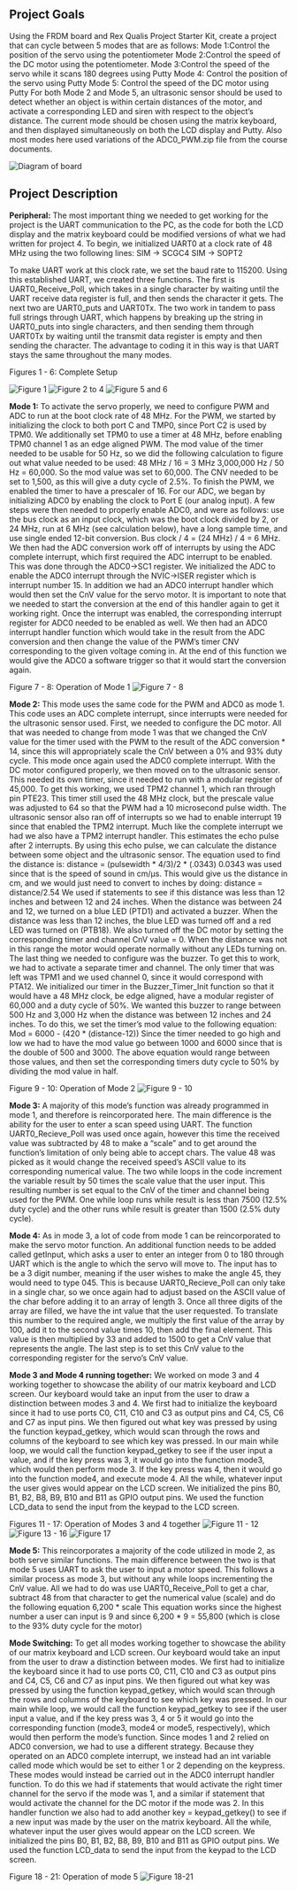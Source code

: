 <h2>Project Goals</h2>

Using the FRDM board and Rex Qualis Project Starter Kit, create a project that can cycle between 5 modes that are as follows:
  Mode 1: ​Control the position of the servo using the potentiometer
  Mode 2: ​Control the speed of the DC motor using the potentiometer.
  Mode 3: ​Control the speed of the servo while it scans 180 degrees using Putty
  Mode 4: ​Control the position of the servo using Putty
  Mode 5: ​Control the speed of the DC motor using Putty
For both Mode 2 and Mode 5, an ultrasonic sensor should be used to detect whether an object is within certain distances of the motor, and activate a corresponding LED and siren with respect to the object’s distance. The current mode should be chosen using the matrix keyboard, and then displayed simultaneously on both the LCD display and Putty. Also most modes here used variations of the ADC0_PWM.zip file from the course documents.

![Diagram of board](photos/diagram%20of%20board.png)

<h2>Project Description</h2>

<b>Peripheral:</b> ​The most important thing we needed to get working for the project is the UART communication to the PC, as the code for both the LCD display and the matrix keyboard could be modified versions of what we had written for project 4. To begin, we initialized UART0 at a clock rate of 48 MHz using the two following lines:
  SIM -> SCGC4
  SIM -> SOPT2

To make UART work at this clock rate, we set the baud rate to 115200. Using this established UART, we created three functions. The first is UART0_Receive_Poll, which takes in a single character by waiting until the UART receive data register is full, and then sends the character it gets. The next two are UART0_puts and UART0Tx. The two work in tandem to pass full strings through UART, which happens by breaking up the string in UART0_puts into single characters, and then sending them through UART0Tx by waiting until the transmit data register is empty and then sending the character. The advantage to coding it in this way is that UART stays the same throughout the many modes.

Figures 1 - 6: Complete Setup

![Figure 1](photos/fiugre%201.jpg)
![Figure 2 to 4](photos/figure%202%20and%203%20and%204.png)
![Figure 5 and 6](photos/figure%205%20and%206.png)

<b>Mode 1:</b> To activate the servo properly, we need to configure PWM and ADC to run at the boot
clock rate of 48 MHz. For the PWM, we started by initializing the clock to both port C and TMP0,
since Port C2 is used by TPM0. We additionally set TPM0 to use a timer at 48 MHz, before
enabling TPM0 channel 1 as an edge aligned PWM. The mod value of the timer needed to be
usable for 50 Hz, so we did the following calculation to figure out what value needed to be used:
  48 MHz / 16 = 3 MHz
  3,000,000 Hz / 50 Hz = 60,000.
So the mod value was set to 60,000. The CNV needed to be set to 1,500, as this will give a duty
cycle of 2.5%. To finish the PWM, we enabled the timer to have a prescaler of 16. For our ADC,
we began by initializing ADC0 by enabling the clock to Port E (our analog input). A few steps
were then needed to properly enable ADC0, and were as follows: use the bus clock as an input
clock, which was the boot clock divided by 2, or 24 MHz, run at 6 MHz (see calculation below),
have a long sample time, and use single ended 12-bit conversion.
  Bus clock / 4 = (24 MHz) / 4 = 6 MHz.
We then had the ADC conversion work off of interrupts by using the ADC complete interrupt,
which first required the ADC interrupt to be enabled. This was done through the ADC0->SC1
register. We initialized the ADC to enable the ADC0 interrupt through the NVIC->ISER register
which is interrupt number 15. In addition we had an ADC0 interrupt handler which would then
set the CnV value for the servo motor. It is important to note that we needed to start the
conversion at the end of this handler again to get it working right. Once the interrupt was
enabled, the corresponding interrupt register for ADC0 needed to be enabled as well. We then
had an ADC0 interrupt handler function which would take in the result from the ADC conversion
and then change the value of the PWM’s timer CNV corresponding to the given voltage coming
in. At the end of this function we would give the ADC0 a software trigger so that it would start
the conversion again.



Figure 7 - 8: Operation of Mode 1
![Figure 7 - 8](photos/figure%207%20and%208.png)


<b>Mode 2:</b> This mode uses the same code for the PWM and ADC0 as mode 1. This code uses an
ADC complete interrupt, since interrupts were needed for the ultrasonic sensor used. First, we
needed to configure the DC motor. All that was needed to change from mode 1 was that we
changed the CnV value for the timer used with the PWM to the result of the ADC conversion *
14, since this will appropriately scale the CnV between a 0% and 93% duty cycle. This mode
once again used the ADC0 complete interrupt. With the DC motor configured properly, we then
moved on to the ultrasonic sensor. This needed its own timer, since it needed to run with a
modular register of 45,000. To get this working, we used TPM2 channel 1, which ran through
pin PTE23. This timer still used the 48 MHz clock, but the prescale value was adjusted to 64 so
that the PWM had a 10 microsecond pulse width. The ultrasonic sensor also ran off of interrupts
so we had to enable interrupt 19 since that enabled the TPM2 interrupt. Much like the complete
interrupt we had we also have a TPM2 interrupt handler. This estimates the echo pulse after 2
interrupts. By using this echo pulse, we can calculate the distance between some object and the
ultrasonic sensor. The equation used to find the distance is:
  distance = (pulsewidth * 4/3)/2 * (.0343)
0.0343 was used since that is the speed of sound in cm/μs. This would give us the distance in
cm, and we would just need to convert to inches by doing:
  distance = distance/2.54
We used if statements to see if this distance was less than 12 inches and between 12 and 24
inches. When the distance was between 24 and 12, we turned on a blue LED (PTD1) and
activated a buzzer. When the distance was less than 12 inches, the blue LED was turned off
and a red LED was turned on (PTB18). We also turned off the DC motor by setting the
corresponding timer and channel CnV value = 0. When the distance was not in this range the
motor would operate normally without any LEDs turning on. The last thing we needed to
configure was the buzzer. To get this to work, we had to activate a separate timer and channel.
The only timer that was left was TPM1 and we used channel 0, since it would correspond with
PTA12. We initialized our timer in the Buzzer_Timer_Init function so that it would have a 48 MHz
clock, be edge aligned, have a modular register of 60,000 and a duty cycle of 50%. We wanted
this buzzer to range between 500 Hz and 3,000 Hz when the distance was between 12 inches
and 24 inches. To do this, we set the timer’s mod value to the following equation:
  Mod = 6000 - (420 * (distance-12))
Since the timer needed to go high and low we had to have the mod value go between 1000 and
6000 since that is the double of 500 and 3000. The above equation would range between those
values, and then set the corresponding timers duty cycle to 50% by dividing the mod value in
half.


Figure 9 - 10: Operation of Mode 2
![Figure 9 - 10](photos/figure%209%20and%2010.png)


<b>Mode 3:</b> A majority of this mode’s function was already programmed in mode 1, and therefore is
reincorporated here. The main difference is the ability for the user to enter a scan speed using
UART. The function UART0_Recieve_Poll was used once again, however this time the received
value was subtracted by 48 to make a “scale” and to get around the function’s limitation of only
being able to accept chars. The value 48 was picked as it would change the received speed’s
ASCII value to its corresponding numerical value. The two while loops in the code increment the
variable result by 50 times the scale value that the user input. This resulting number is set
equal to the CnV of the timer and channel being used for the PWM. One while loop runs while
result is less than 7500 (12.5% duty cycle) and the other runs while result is greater than 1500
(2.5% duty cycle).

<b>Mode 4:</b> As in mode 3, a lot of code from mode 1 can be reincorporated to make the servo
motor function. An additional function needs to be added called getInput, which asks a user to
enter an integer from 0 to 180 through UART which is the angle to which the servo will move to.
The input has to be a 3 digit number, meaning if the user wishes to make the angle 45, they
would need to type 045. This is because UART0_Recieve_Poll can only take in a single char,
so we once again had to adjust based on the ASCII value of the char before adding it to an
array of length 3. Once all three digits of the array are filled, we have the int value that the user
requested. To translate this number to the required angle, we multiply the first value of the array
by 100, add it to the second value times 10, then add the final element. This value is then
multiplied by 33 and added to 1500 to get a CnV value that represents the angle. The last step
is to set this CnV value to the corresponding register for the servo’s CnV value.

<b>Mode 3 and Mode 4 running together:</b> We worked on mode 3 and 4 working together to
showcase the ability of our matrix keyboard and LCD screen. Our keyboard would take an input
from the user to draw a distinction between modes 3 and 4. We first had to initialize the
keyboard since it had to use ports C0, C11, C10 and C3 as output pins and C4, C5, C6 and C7
as input pins. We then figured out what key was pressed by using the function keypad_getkey,
which would scan through the rows and columns of the keyboard to see which key was pressed.
In our main while loop, we would call the function keypad_getkey to see if the user input a
value, and if the key press was 3, it would go into the function mode3, which would then perform
mode 3. If the key press was 4, then it would go into the function mode4, and execute mode 4.
All the while, whatever input the user gives would appear on the LCD screen. We initialized the
pins B0, B1, B2, B8, B9, B10 and B11 as GPIO output pins. We used the function LCD_data to
send the input from the keypad to the LCD screen.


Figures 11 - 17: Operation of Modes 3 and 4 together
![Figure 11 - 12](photos/figure%2011%20and%2012.png)
![Figure 13 - 16](photos/figure%2013%20to%2016.png)
![Figure 17](photos/figure%2017.png)


<b>Mode 5:</b> This reincorporates a majority of the code utilized in mode 2, as both serve similar
functions. The main difference between the two is that mode 5 uses UART to ask the user to
input a motor speed. This follows a similar process as mode 3, but without any while loops
incrementing the CnV value. All we had to do was use UART0_Receive_Poll to get a char,
subtract 48 from that character to get the numerical value (scale) and do the following equation
  6,200 * scale
This equation works since the highest number a user can input is 9 and since 6,200 * 9 =
55,800 (which is close to the 93% duty cycle for the motor)


<b>Mode Switching:</b> ​To get all modes working together to showcase the ability of our matrix keyboard and LCD screen. Our keyboard would take an input from the user to draw a distinction between modes. We first had to initialize the keyboard since it had to use ports C0, C11, C10 and C3 as output pins and C4, C5, C6 and C7 as input pins. We then figured out what key was pressed by using the function keypad_getkey, which would scan through the rows and columns of the keyboard to see which key was pressed. In our main while loop, we would call the function keypad_getkey to see if the user input a value, and if the key press was 3, 4 or 5 it would go into the corresponding function (mode3, mode4 or mode5, respectively), which would then perform the mode’s function. Since modes 1 and 2 relied on ADC0 conversion, we had to use a different strategy. Because they operated on an ADC0 complete interrupt, we instead had an int variable called mode which would be set to either 1 or 2 depending on the keypress. These modes would instead be carried out in the ADC0 interrupt handler function. To do this we had if statements that would activate the right timer channel for the servo if the mode was 1, and a similar if statement that would activate the channel for the DC motor if the mode was 2. In this handler function we also had to add another key = keypad_getkey() to see if a new input was made by the user on the matrix keyboard. All the while, whatever input the user gives would appear on the LCD screen. We initialized the pins B0, B1, B2, B8, B9, B10 and B11 as GPIO output pins. We used the function LCD_data to send the input from the keypad to the LCD screen.


Figure 18 - 21: Operation of mode 5
![Figure 18-21](photos/figure%2018%20to%2021.png)
